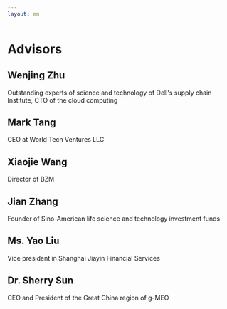```yaml
---
layout: en
---
```

# Advisors

## Wenjing Zhu
Outstanding experts of science and technology of Dell's supply chain Institute, CTO of the cloud computing 

## Mark Tang
CEO at World Tech Ventures LLC

## Xiaojie Wang
Director of BZM

## Jian Zhang
Founder of Sino-American life science and technology investment funds

## Ms. Yao Liu
Vice president in Shanghai Jiayin Financial Services 

## Dr. Sherry Sun
CEO and President of the Great China region of g-MEO

